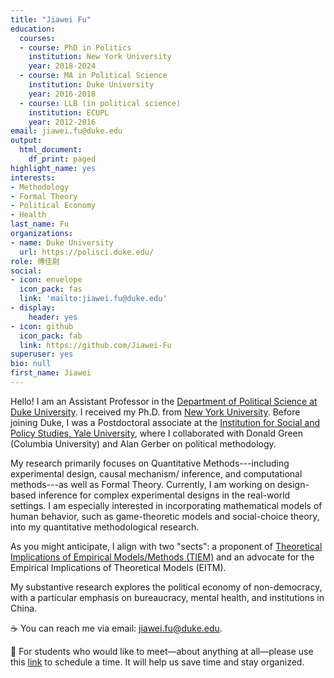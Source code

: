 ```yaml
---
title: "Jiawei Fu"
education:
  courses:
  - course: PhD in Politics
    institution: New York University
    year: 2018-2024
  - course: MA in Political Science
    institution: Duke University
    year: 2016-2018
  - course: LLB (in political science)
    institution: ECUPL
    year: 2012-2016
email: jiawei.fu@duke.edu
output:
  html_document:
    df_print: paged
highlight_name: yes
interests:
- Methodology
- Formal Theory
- Political Economy
- Health
last_name: Fu
organizations:
- name: Duke University
  url: https://polisci.duke.edu/
role: 傅佳尉
social:
- icon: envelope
  icon_pack: fas
  link: 'mailto:jiawei.fu@duke.edu'
- display:
    header: yes
- icon: github
  icon_pack: fab
  link: https://github.com/Jiawei-Fu
superuser: yes
bio: null
first_name: Jiawei
---
```


Hello! I am an Assistant Professor in the [Department of Political Science at Duke University](https://polisci.duke.edu/). I received my Ph.D. from [New York University](https://as.nyu.edu/departments/politics.html). Before joining Duke, I was a Postdoctoral associate at the [Institution for Social and Policy Studies, Yale University](https://isps.yale.edu/), where I collaborated with Donald Green (Columbia University) and Alan Gerber on political methodology.

My research primarily focuses on Quantitative Methods---including experimental design, causal mechanism/ inference, and computational methods---as well as Formal Theory. Currently, I am working on design-based inference for complex experimental designs in the real-world settings. I am especially interested in incorporating mathematical models of human behavior, such as game-theoretic models and social-choice theory, into my quantitative methodological research. 

As you might anticipate, I align with two "sects": a proponent of [Theoretical Implications of Empirical Models/Methods (TIEM)](https://jiaweifu.org/tiem/) and an advocate for the Empirical Implications of Theoretical Models (EITM).

My substantive research explores the political economy of non-democracy, with a particular emphasis on bureaucracy, mental health, and institutions in China. 

:coffee: You can reach me via email: [jiawei.fu@duke.edu](mailto:jiawei.fu@duke.edu).

:green_book: For students who would like to meet—about anything at all—please use this [link](https://outlook.office.com/bookwithme/user/ea2f5f25634a4a5e87795b147d6d3513@duke.edu?anonymous&ismsaljsauthenabled&ep=plink) to schedule a time. It will help us save time and stay organized.


